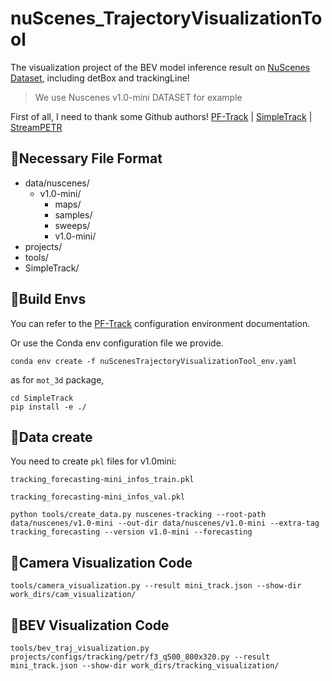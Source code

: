 # nuScenes_TrajectoryVisualizationTool
The visualization project of the BEV model inference result on [NuScenes Dataset](https://www.nuscenes.org/), including detBox and trackingLine!
> We use Nuscenes v1.0-mini DATASET for example

First of all, I need to thank some Github authors! [PF-Track](https://github.com/TRI-ML/PF-Track) | [SimpleTrack](https://github.com/tusen-ai/SimpleTrack) | [StreamPETR](https://github.com/exiawsh/StreamPETR)

## 🌵Necessary File Format
- data/nuscenes/
  - v1.0-mini/
    - maps/
    - samples/
    - sweeps/
    - v1.0-mini/
- projects/
- tools/
- SimpleTrack/

## 🌵Build Envs

You can refer to the [PF-Track](https://github.com/TRI-ML/PF-Track) configuration environment documentation. 

Or use the Conda env configuration file we provide.

```
conda env create -f nuScenesTrajectoryVisualizationTool_env.yaml
```

as for `mot_3d` package,

```
cd SimpleTrack
pip install -e ./
```


## 🌵Data create
You need to create `pkl` files for v1.0mini: 

`tracking_forecasting-mini_infos_train.pkl`

`tracking_forecasting-mini_infos_val.pkl`

```
python tools/create_data.py nuscenes-tracking --root-path data/nuscenes/v1.0-mini --out-dir data/nuscenes/v1.0-mini --extra-tag tracking_forecasting --version v1.0-mini --forecasting
```


## 🌵Camera Visualization Code

```
tools/camera_visualization.py --result mini_track.json --show-dir work_dirs/cam_visualization/
```

## 🌵BEV Visualization Code

```
tools/bev_traj_visualization.py projects/configs/tracking/petr/f3_q500_800x320.py --result mini_track.json --show-dir work_dirs/tracking_visualization/
```
